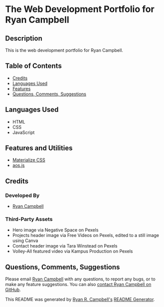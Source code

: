 # The Web Development Portfolio for Ryan Campbell


## Description
This is the web development portfolio for Ryan Campbell.

## Table of Contents
- [Credits](#credits)
- [Languages Used](#languages-used)
- [Features](#features)
- [Questions, Comments, Suggestions](#questions-comments-suggestions)

 ## Languages Used
 - HTML
 - CSS
 - JavaScript
 
 ## Features and Utilities
 - [Materialize CSS](https://materializecss.com/about.html)
 - [aos.js](https://github.com/michalsnik/aos)


## Credits
### Developed By
- [Ryan Campbell](https://www.github.com/rrcampbell-exe/)

### Third-Party Assets
- Hero image via Negative Space on Pexels
- Projects header image via Free Videos on Pexels, edited to a still image using Canva
- Contact header image via Tara Winstead on Pexels
- Volley-All featured video via Kampus Production on Pexels

## Questions, Comments, Suggestions
Please email [Ryan Campbell](mailto:campbell.ryan.r@gmail.com) with any questions, to report any bugs, or to make any feature suggestions. You can also [contact Ryan Campbell on GitHub](https://www.github.com/rrcampbell-exe/).

This README was generated by [Ryan R. Campbell's](https://www.github.com/rrcampbell-exe/) [README Generator](https://github.com/rrcampbell-exe/readme-generator).